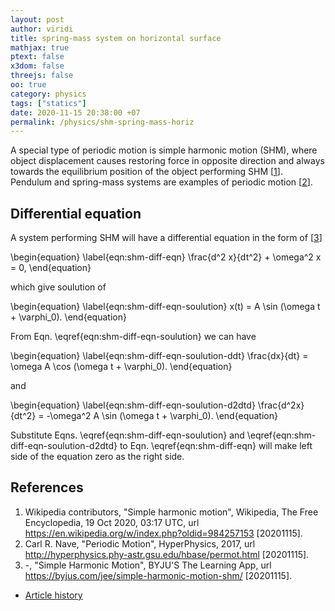 ```yaml
---
layout: post
author: viridi
title: spring-mass system on horizontal surface
mathjax: true
ptext: false
x3dom: false
threejs: false
oo: true
category: physics
tags: ["statics"]
date: 2020-11-15 20:38:00 +07
permalink: /physics/shm-spring-mass-horiz
---
```

A special type of periodic motion is simple harmonic motion (SHM), where object displacement causes restoring force in opposite direction and always towards the equilibrium position of the object performing SHM [[1](#ref1)]. Pendulum and spring-mass systems are examples of periodic motion  [[2](#ref2)].


## Differential equation
A system performing SHM will have a differential equation in the form of [[3](#ref3)]

\begin{equation}
\label{eqn:shm-diff-eqn}
\frac{d^2 x}{dt^2} + \omega^2 x = 0,
\end{equation}

which give soulution of

\begin{equation}
\label{eqn:shm-diff-eqn-soulution}
x(t) = A \sin (\omega t + \varphi_0).
\end{equation}

From Eqn. \eqref{eqn:shm-diff-eqn-soulution} we can have

\begin{equation}
\label{eqn:shm-diff-eqn-soulution-ddt}
\frac{dx}{dt} = \omega A \cos (\omega t + \varphi_0).
\end{equation}

and

\begin{equation}
\label{eqn:shm-diff-eqn-soulution-d2dtd}
\frac{d^2x}{dt^2} = -\omega^2 A \sin (\omega t + \varphi_0).
\end{equation}

Substitute Eqns. \eqref{eqn:shm-diff-eqn-soulution} and \eqref{eqn:shm-diff-eqn-soulution-d2dtd} to Eqn. \eqref{eqn:shm-diff-eqn} will make left side of the equation zero as the right side.


## References
1. <a name="ref1"></a>Wikipedia contributors, "Simple harmonic motion", Wikipedia, The Free Encyclopedia, 19 Oct 2020, 03:17 UTC, url <https://en.wikipedia.org/w/index.php?oldid=984257153> [20201115].
2. <a name="ref2"></a>Carl R. Nave, "Periodic Motion", HyperPhysics, 2017, url <http://hyperphysics.phy-astr.gsu.edu/hbase/permot.html> [20201115].
3. <a name="ref3"></a>-, "Simple Harmonic Motion", BYJU'S The Learning App, url <https://byjus.com/jee/simple-harmonic-motion-shm/> [20201115].


+ [Article history](https://github.com/butiran/butiran.github.io/commits/master/_posts/phys/2020-11-15-shm-spring-mass-horiz.md)
